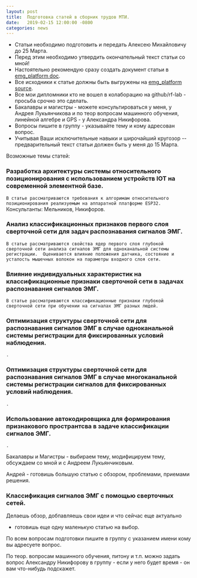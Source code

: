 ```yaml
---
layout: post
title:  Подготовка статей в сборник трудов МТИ.
date:   2019-02-15 12:00:00 -0800
categories: news
---
```


- Статьи необходимо подготовить и передать Алексею Михайловичу до 25 Марта.
- Перед этим необходимо утвердить окончательный текст статьи со мной!
- Настоятельно рекомендую сразу создать документ статьи в [emg_platform doc](https://github.com/RF-Lab/emg_platform/tree/master/doc).
- Все исходники к статье должны быть выгружены на [emg_platform source](https://github.com/RF-Lab/emg_platform/tree/master/source).
- Все мои дипломники кто не вошел в колаборацию на github/rf-lab - просьба срочно это сделать.
- Бакалавры и магистры - можете консультироваться у меня, у Андрея Лукьянчикова и по теор вопросам машинного обучения, линейной алгебре и GPS - у Александра Никифорова. 
- Вопросы пишите в группу - указывайте тему и кому адресован вопрос.
- Учитывая Ваши исключительные навыки и широчайший кругозор -- предварительный текст статьи должен быть у меня до 15 Марта.

Возможные темы статей:
### Разработка архитектуры системы относительного позиционирования с использованием устройств IOT на современной элементной базе.
`В статье рассматриваются требования к алгоримам относительного позиционирования реализуемым на аппаратной платформе ESP32.`
Консультанты: Мельников, Никифоров.

### Анализ классификационных признаков первого слоя сверточной сети для задач распознавания сигналов ЭМГ.
`В статье рассматриваются свойства ядер первого слоя глубокой сверточной сети анализа сигналов ЭМГ для одноканальной системы регистрации. 
Оценивается влияние положения датчика, состояние и усталость мышечных волокон на параметры входного слоя сети.`

### Влияние индивидуальных характеристик на классификационные признаки сверточной сети в задачах распознавания сигналов ЭМГ.
`В статье рассматриваются классификационные признаки глубокой сверточной сети при обучении на сигналах ЭМГ разных людей.`

### Оптимизация структуры сверточной сети для распознавания сигналов ЭМГ в случае одноканальной системы регистрации для фиксированных условий наблюдения.
`.`

### Оптимизация структуры сверточной сети для распознавания сигналов ЭМГ в случае многоканальной системы регистрации сигналов для фиксированных условий наблюдения.
`.`

### Использование автокодировщика для формирования признакового пространтсва в задаче классификации сигналов ЭМГ.
`.`

Бакалавры и Магистры - выбираем тему, модифицируем тему, обсуждаем со мной и с Андреем Лукьянчиковым.

Андрей - готовишь большую статью с обзором, проблемами, приемами решения.
### Классификация сигналов ЭМГ с помощью сверточных сетей.
Делаешь обзор, добпавляешь свои идеи и что сейчас еще актуально
+ готовишь еще одну маленькую статью на выбор.

По всем вопросам подготовки пишите в группу с указанием имени кому вы адресуете вопрос.

По теор. вопросам машинного обучения, питону и т.п. можно задать вопрос Александру Никифорову в группу - если у него будет время - он вам что-нибудь подскажет.
